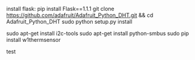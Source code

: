 install flask: pip install Flask==1.1.1
git clone https://github.com/adafruit/Adafruit_Python_DHT.git && cd Adafruit_Python_DHT
sudo python setup.py install

sudo apt-get install i2c-tools
sudo apt-get install python-smbus
sudo pip install w1thermsensor

test
